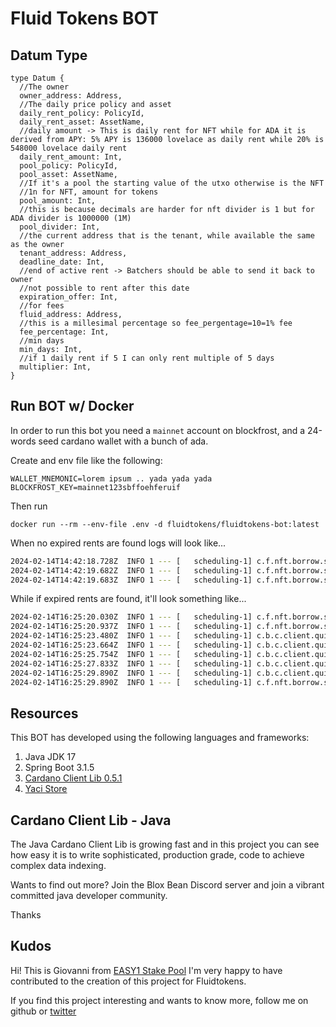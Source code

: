 # Fluid Tokens BOT

## Datum Type

``` 
type Datum {
  //The owner
  owner_address: Address,
  //The daily price policy and asset
  daily_rent_policy: PolicyId,
  daily_rent_asset: AssetName,
  //daily amount -> This is daily rent for NFT while for ADA it is derived from APY: 5% APY is 136000 lovelace as daily rent while 20% is 548000 lovelace daily rent
  daily_rent_amount: Int,
  pool_policy: PolicyId,
  pool_asset: AssetName,
  //If it's a pool the starting value of the utxo otherwise is the NFT
  //1n for NFT, amount for tokens
  pool_amount: Int,
  //this is because decimals are harder for nft divider is 1 but for ADA divider is 1000000 (1M)
  pool_divider: Int,
  //the current address that is the tenant, while available the same as the owner
  tenant_address: Address,
  deadline_date: Int,
  //end of active rent -> Batchers should be able to send it back to owner
  //not possible to rent after this date
  expiration_offer: Int,
  //for fees
  fluid_address: Address,
  //this is a millesimal percentage so fee_pergentage=10=1% fee
  fee_percentage: Int,
  //min days
  min_days: Int,
  //if 1 daily rent if 5 I can only rent multiple of 5 days
  multiplier: Int,
}
```

## Run BOT w/ Docker

In order to run this bot you need a `mainnet` account on blockfrost, and a 24-words seed cardano wallet with a bunch of ada.

Create and env file like the following:
```
WALLET_MNEMONIC=lorem ipsum .. yada yada yada
BLOCKFROST_KEY=mainnet123sbffoehferuif
```

Then run

`docker run --rm --env-file .env -d fluidtokens/fluidtokens-bot:latest`

When no expired rents are found logs will look like...

```bash
2024-02-14T14:42:18.728Z  INFO 1 --- [   scheduling-1] c.f.nft.borrow.service.ReturnNftJob      : Running
2024-02-14T14:42:19.682Z  INFO 1 --- [   scheduling-1] c.f.nft.borrow.service.ReturnNftJob      : found 0 expired rents
2024-02-14T14:42:19.683Z  INFO 1 --- [   scheduling-1] c.f.nft.borrow.service.ReturnNftJob      : Completed
```

While if expired rents are found, it'll look something like...

```bash
2024-02-14T16:25:20.030Z  INFO 1 --- [   scheduling-1] c.f.nft.borrow.service.ReturnNftJob      : Running
2024-02-14T16:25:20.937Z  INFO 1 --- [   scheduling-1] c.f.nft.borrow.service.ReturnNftJob      : found 2 expired rents
2024-02-14T16:25:23.480Z  INFO 1 --- [   scheduling-1] c.b.c.client.quicktx.QuickTxBuilder      : [Submitted] Tx: 90154f6d9fc13acf0f95610ce27d80dbdae4bd9850c3fae24af59534b5ced550
2024-02-14T16:25:23.664Z  INFO 1 --- [   scheduling-1] c.b.c.client.quicktx.QuickTxBuilder      : [Pending] Tx: 90154f6d9fc13acf0f95610ce27d80dbdae4bd9850c3fae24af59534b5ced550
2024-02-14T16:25:25.754Z  INFO 1 --- [   scheduling-1] c.b.c.client.quicktx.QuickTxBuilder      : [Pending] Tx: 90154f6d9fc13acf0f95610ce27d80dbdae4bd9850c3fae24af59534b5ced550
2024-02-14T16:25:27.833Z  INFO 1 --- [   scheduling-1] c.b.c.client.quicktx.QuickTxBuilder      : [Pending] Tx: 90154f6d9fc13acf0f95610ce27d80dbdae4bd9850c3fae24af59534b5ced550
2024-02-14T16:25:29.890Z  INFO 1 --- [   scheduling-1] c.b.c.client.quicktx.QuickTxBuilder      : [Confirmed] Tx: 90154f6d9fc13acf0f95610ce27d80dbdae4bd9850c3fae24af59534b5ced550
2024-02-14T16:25:29.890Z  INFO 1 --- [   scheduling-1] c.f.nft.borrow.service.ReturnNftJob      : Completed
```

## Resources

This BOT has developed using the following languages and frameworks:

1. Java JDK 17
2. Spring Boot 3.1.5
3. [Cardano Client Lib 0.5.1](https://github.com/bloxbean/cardano-client-lib)
4. [Yaci Store](https://github.com/bloxbean/yaci-store)

## Cardano Client Lib - Java

The Java Cardano Client Lib is growing fast and in this project you can see how easy it is to write sophisticated,
production grade, code to achieve complex data indexing.

Wants to find out more? Join the Blox Bean Discord server and join a vibrant committed java developer community. 

Thanks

## Kudos

Hi! This is Giovanni from [EASY1 Stake Pool](https://pool.pm/20df8645abddf09403ba2656cda7da2cd163973a5e439c6e43dcbea9)
I'm very happy to have contributed to the creation of this project for Fluidtokens.

If you find this project interesting and wants to know more, follow me on github or [twitter](https://twitter.com/CryptoJoe101) 

